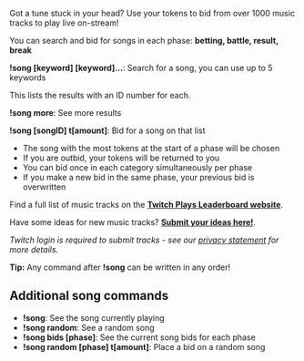 Got a tune stuck in your head? Use your tokens to bid from over 1000 music tracks to play live on-stream!

You can search and bid for songs in each phase: **betting, battle, result, break**

**!song \[keyword\] \[keyword\]...**: Search for a song, you can use up to 5 keywords

This lists the results with an ID number for each.

**!song more**: See more results

**!song \[songID\] t\[amount\]**: Bid for a song on that list

* The song with the most tokens at the start of a phase will be chosen
* If you are outbid, your tokens will be returned to you
* You can bid once in each category simultaneously per phase
* If you make a new bid in the same phase, your previous bid is overwritten

Find a full list of music tracks on the [**Twitch Plays Leaderboard website**](https://twitchplaysleaderboard.info/pbr/songs/).

Have some ideas for new music tracks? [**Submit your ideas here!**](https://twitchplayspokemon.tv/music_submission_form).

*Twitch login is required to submit tracks - see our [privacy statement](https://github.com/TwitchPlaysPokemon/tpp-streamdocs/blob/master/privacy/privacy-statement.md) for more details.*

**Tip:** Any command after **!song** can be written in any order!

## Additional song commands

* **!song**: See the song currently playing
* **!song random**: See a random song
* **!song bids \[phase\]**: See the current song bids for each phase
* **!song random \[phase\] t\[amount\]**: Place a bid on a random song
